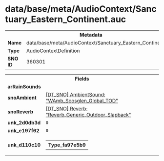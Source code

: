 <h1>data/base/meta/AudioContext/Sanctuary_Eastern_Continent.auc</h1><table><tr><th colspan="100%">Metadata</th></tr><tr><td><b>Name</b></td><td>data/base/meta/AudioContext/Sanctuary_Eastern_Continent.auc</td></tr><tr><td><b>Type</b></td><td>AudioContextDefinition</td></tr><tr><td><b>SNO ID</b></td><td>360301</td></tr></table>

<table><tr><th colspan="100%">Fields</th></tr><tr><td><b>arRainSounds</b></td><td></td></tr><tr><td><b>snoAmbient</b></td><td><a href="..\AmbientSound\WAmb_Scosglen_Global_TOD.ams.md">[DT_SNO] AmbientSound: "WAmb_Scosglen_Global_TOD"</a></td></tr><tr><td><b>snoReverb</b></td><td><a href="..\Reverb\Reverb_Generic_Outdoor_Slapback.rev.md">[DT_SNO] Reverb: "Reverb_Generic_Outdoor_Slapback"</a></td></tr><tr><td><b>unk_2d0db3d</b></td><td><code>0</code></td></tr><tr><td><b>unk_e197f62</b></td><td><code>0</code></td></tr><tr><td><b>unk_d110c10</b></td><td><table><tr><th colspan="100%">Type_fa97e5b9</th></tr></table>

</td></tr></table>

